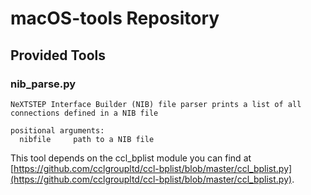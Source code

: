 # macOS-tools Repository #

## Provided Tools ##

### nib_parse.py ###
    NeXTSTEP Interface Builder (NIB) file parser prints a list of all connections defined in a NIB file    
    
    positional arguments:
      nibfile     path to a NIB file
  
This tool depends on the ccl_bplist module you can find at [https://github.com/cclgroupltd/ccl-bplist/blob/master/ccl_bplist.py](https://github.com/cclgroupltd/ccl-bplist/blob/master/ccl_bplist.py).

